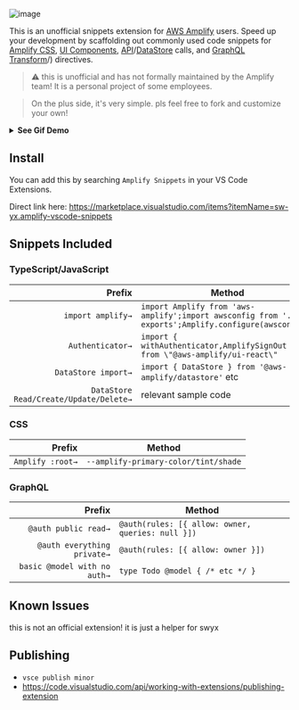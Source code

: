 ![image](https://user-images.githubusercontent.com/6764957/88305711-6554a780-cd3c-11ea-84f4-99c13a902d7e.png)


This is an unofficial snippets extension for [AWS Amplify](https://docs.amplify.aws/cli) users. Speed up your development by scaffolding out commonly used code snippets for [Amplify CSS](https://blog.kylegalbraith.com/2020/03/31/customizing-the-aws-amplify-authentication-ui-with-your-own-react-components/), [UI Components](https://docs.amplify.aws/ui/), [API](https://docs.amplify.aws/guides/api-graphql/)/[DataStore](https://docs.amplify.aws/lib/datastore/) calls, and [GraphQL Transform](https://docs.amplify.aws/cli/graphql-transformer/overview)/) directives.

> :warning: this is unofficial and has not formally maintained by the Amplify team! It is a personal project of some employees.

> On the plus side, it's very simple. pls feel free to fork and customize your own!

<details>
<summary>
  <b>See Gif Demo</b>
</summary>

![amplifysnippets](https://user-images.githubusercontent.com/6764957/88306665-997c9800-cd3d-11ea-851b-ecc872af68df.gif)

</details>


## Install

You can add this by searching `Amplify Snippets` in your VS Code Extensions.

Direct link here: https://marketplace.visualstudio.com/items?itemName=sw-yx.amplify-vscode-snippets



## Snippets Included


### TypeScript/JavaScript

|     Prefix | Method                                                  |
| ---------: | ------------------------------------------------------- |
| `import amplify→` | `import Amplify from 'aws-amplify';import awsconfig from './aws-exports';Amplify.configure(awsconfig);`        |
| `Authenticator→` | `import { withAuthenticator,AmplifySignOut } from \"@aws-amplify/ui-react\"` |
| `DataStore import→` | `import { DataStore } from '@aws-amplify/datastore'` etc |
| `DataStore Read/Create/Update/Delete→` | relevant sample code |




### CSS

|     Prefix | Method                                                  |
| ---------: | ------------------------------------------------------- |
| `Amplify :root→` | `--amplify-primary-color/tint/shade`        |



### GraphQL

|     Prefix | Method                                                  |
| ---------: | ------------------------------------------------------- |
| `@auth public read→` | `@auth(rules: [{ allow: owner, queries: null }])`        |
| `@auth everything private→` | `@auth(rules: [{ allow: owner }])`        |
| `basic @model with no auth→` | `type Todo @model { /* etc */ }`        |


<!--
## Requirements

If you have any requirements or dependencies, add a section describing those and how to install and configure them.

## Extension Settings

Include if your extension adds any VS Code settings through the `contributes.configuration` extension point.

For example:

This extension contributes the following settings:

* `myExtension.enable`: enable/disable this extension
* `myExtension.thing`: set to `blah` to do something
-->


## Known Issues

this is not an official extension! it is just a helper for swyx

## Publishing

- `vsce publish minor`
- https://code.visualstudio.com/api/working-with-extensions/publishing-extension
